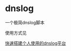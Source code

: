 # dnslog
一个极简dnslog脚本

使用方式见

[快速搭建个人使用的dnslog平台](https://mp.weixin.qq.com/s?__biz=MzU5MTE4Mzk0NQ==&mid=2247484040&idx=1&sn=973edb1f93b24f1d4d0e77f120fb8561&chksm=fe33abaec94422b8c6ce5112d783c3314764ee1bd757313f02a0b3701c33d7d747d9b2d32a3f&scene=178&cur_album_id=2060550410439917568#rd)
